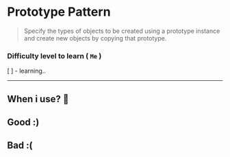 #  Prototype Pattern

> Specify the types of objects to be created using a prototype instance and create new objects by copying that prototype.


### Difficulty level to learn ( `Me` )

[ ] - learning..
___

## When i use? 🤔

## Good :)

## Bad :(